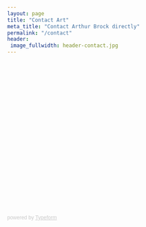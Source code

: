 ```yaml
---
layout: page
title: "Contact Art"
meta_title: "Contact Arthur Brock directly"
permalink: "/contact"
header:
 image_fullwidth: header-contact.jpg
---
```

<div class="typeform-widget" data-url="https://davidmeister.typeform.com/to/hGqpJ2" data-transparency="50" data-hide-headers=true data-hide-footer=true style="width: 100%; height: 350px;"></div> <script> (function() { var qs,js,q,s,d=document, gi=d.getElementById, ce=d.createElement, gt=d.getElementsByTagName, id="typef_orm", b="https://embed.typeform.com/"; if(!gi.call(d,id)) { js=ce.call(d,"script"); js.id=id; js.src=b+"embed.js"; q=gt.call(d,"script")[0]; q.parentNode.insertBefore(js,q) } })() </script> <div style="font-family: Sans-Serif;font-size: 12px;color: #999;opacity: 0.5; padding-top: 5px;"> powered by <a href="https://admin.typeform.com/signup?utm_campaign=hGqpJ2&utm_source=typeform.com-12926027-Basic&utm_medium=typeform&utm_content=typeform-embedded-poweredbytypeform&utm_term=EN" style="color: #999" target="_blank">Typeform</a> </div>
